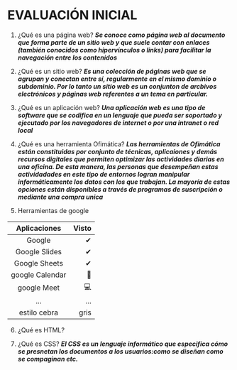 # EVALUACIÓN INICIAL

1. ¿Qué es una página web?
**_Se conoce como página web al documento que forma parte de un sitio web y que suele contar con enlaces (también conocidos como hipervínculos o links) para facilitar la navegación entre los contenidos_**

2. ¿Qué es un sitio web?
**_Es una colección de páginas web que se agrupan y conectan entre sí, regularmente en el mismo dominio o subdominio. Por lo tanto un sitio web es un conjunton de arcbivos electrónicos y páginas web referentes a un tema en particular._**

3. ¿Qué es un aplicación web? 
**_Una aplicación web es una tipo de software que se codifica en un lenguaje que pueda ser soportado y ejecutado por los navegadores de internet o por una intranet o red local_** 

4. ¿Qué es una herramienta Ofimática?
**_Las herramientas de Ofimática están constituidas por conjunto de técnicas, aplicaiones y demás recursos digitales que permiten optimizar las actividades diarias en una oficina. De esta manera, las personas que desempeñan estas actividadades en este tipo de entornos logran manipular informáticamente los datos con los que trabajan. La mayoría de estas opciones están disponibles a través de programas de suscripción o mediante una compra unica_**

5. Herramientas de google

|Aplicaciones| Visto|
|:-------------:|-----:|
|Google|✔|
|Google Slides|✔|
|Google Sheets|✔|
|google Calendar|📅|
|google Meet|💻|
|...|...|
|estilo cebra|gris|blanco|

6. ¿Qué es HTML?
<!DOCTYPE html>
<html lang="en">
<head>
<meta charset="UTF-8">
<meta http-equiv="X-UA-compatible "content= "IE"edge>
<meta name="viewport" content="width=device-width, inital -scale=1.0">
<title> document</title>
</head>
<body>
</body>
</html>

7. ¿Qué es CSS?
**_El CSS es un lenguaje informático que especifica cómo se presnetan los documentos a los usuarios:como se diseñan como se compaginan etc._**

